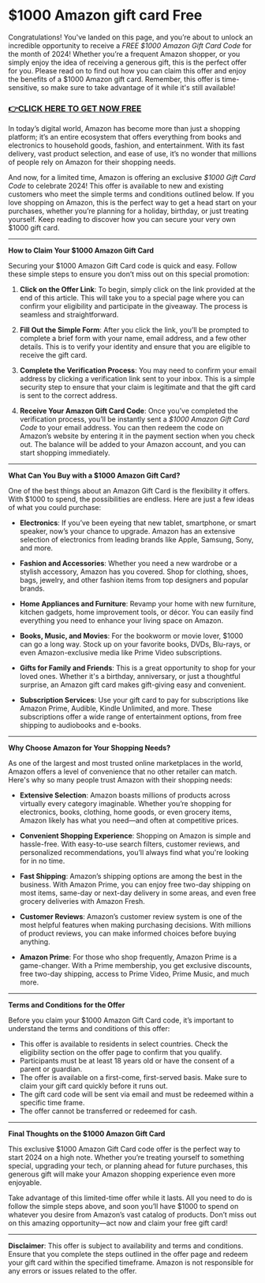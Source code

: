 # $1000 Amazon gift card Free

Congratulations! You've landed on this page, and you’re about to unlock an incredible opportunity to receive a *FREE $1000 Amazon Gift Card Code* for the month of 2024! Whether you’re a frequent Amazon shopper, or you simply enjoy the idea of receiving a generous gift, this is the perfect offer for you. Please read on to find out how you can claim this offer and enjoy the benefits of a $1000 Amazon gift card. Remember, this offer is time-sensitive, so make sure to take advantage of it while it's still available!

### [👉CLICK HERE TO GET NOW FREE](https://freeforyou.xyz/amazon/go/codes/)

In today’s digital world, Amazon has become more than just a shopping platform; it’s an entire ecosystem that offers everything from books and electronics to household goods, fashion, and entertainment. With its fast delivery, vast product selection, and ease of use, it’s no wonder that millions of people rely on Amazon for their shopping needs.

And now, for a limited time, Amazon is offering an exclusive *$1000 Gift Card Code* to celebrate 2024! This offer is available to new and existing customers who meet the simple terms and conditions outlined below. If you love shopping on Amazon, this is the perfect way to get a head start on your purchases, whether you’re planning for a holiday, birthday, or just treating yourself. Keep reading to discover how you can secure your very own $1000 gift card.

---

**How to Claim Your $1000 Amazon Gift Card**

Securing your $1000 Amazon Gift Card code is quick and easy. Follow these simple steps to ensure you don’t miss out on this special promotion:

1. **Click on the Offer Link**: To begin, simply click on the link provided at the end of this article. This will take you to a special page where you can confirm your eligibility and participate in the giveaway. The process is seamless and straightforward.

2. **Fill Out the Simple Form**: After you click the link, you’ll be prompted to complete a brief form with your name, email address, and a few other details. This is to verify your identity and ensure that you are eligible to receive the gift card.

3. **Complete the Verification Process**: You may need to confirm your email address by clicking a verification link sent to your inbox. This is a simple security step to ensure that your claim is legitimate and that the gift card is sent to the correct address.

4. **Receive Your Amazon Gift Card Code**: Once you’ve completed the verification process, you’ll be instantly sent a *$1000 Amazon Gift Card Code* to your email address. You can then redeem the code on Amazon’s website by entering it in the payment section when you check out. The balance will be added to your Amazon account, and you can start shopping immediately.

---

**What Can You Buy with a $1000 Amazon Gift Card?**

One of the best things about an Amazon Gift Card is the flexibility it offers. With $1000 to spend, the possibilities are endless. Here are just a few ideas of what you could purchase:

- **Electronics**: If you’ve been eyeing that new tablet, smartphone, or smart speaker, now’s your chance to upgrade. Amazon has an extensive selection of electronics from leading brands like Apple, Samsung, Sony, and more.
  
- **Fashion and Accessories**: Whether you need a new wardrobe or a stylish accessory, Amazon has you covered. Shop for clothing, shoes, bags, jewelry, and other fashion items from top designers and popular brands.

- **Home Appliances and Furniture**: Revamp your home with new furniture, kitchen gadgets, home improvement tools, or décor. You can easily find everything you need to enhance your living space on Amazon.

- **Books, Music, and Movies**: For the bookworm or movie lover, $1000 can go a long way. Stock up on your favorite books, DVDs, Blu-rays, or even Amazon-exclusive media like Prime Video subscriptions.

- **Gifts for Family and Friends**: This is a great opportunity to shop for your loved ones. Whether it's a birthday, anniversary, or just a thoughtful surprise, an Amazon gift card makes gift-giving easy and convenient.

- **Subscription Services**: Use your gift card to pay for subscriptions like Amazon Prime, Audible, Kindle Unlimited, and more. These subscriptions offer a wide range of entertainment options, from free shipping to audiobooks and e-books.

---

**Why Choose Amazon for Your Shopping Needs?**

As one of the largest and most trusted online marketplaces in the world, Amazon offers a level of convenience that no other retailer can match. Here's why so many people trust Amazon with their shopping needs:

- **Extensive Selection**: Amazon boasts millions of products across virtually every category imaginable. Whether you’re shopping for electronics, books, clothing, home goods, or even grocery items, Amazon likely has what you need—and often at competitive prices.

- **Convenient Shopping Experience**: Shopping on Amazon is simple and hassle-free. With easy-to-use search filters, customer reviews, and personalized recommendations, you’ll always find what you're looking for in no time.

- **Fast Shipping**: Amazon’s shipping options are among the best in the business. With Amazon Prime, you can enjoy free two-day shipping on most items, same-day or next-day delivery in some areas, and even free grocery deliveries with Amazon Fresh.

- **Customer Reviews**: Amazon’s customer review system is one of the most helpful features when making purchasing decisions. With millions of product reviews, you can make informed choices before buying anything.

- **Amazon Prime**: For those who shop frequently, Amazon Prime is a game-changer. With a Prime membership, you get exclusive discounts, free two-day shipping, access to Prime Video, Prime Music, and much more.

---

**Terms and Conditions for the Offer**

Before you claim your $1000 Amazon Gift Card code, it’s important to understand the terms and conditions of this offer:

- This offer is available to residents in select countries. Check the eligibility section on the offer page to confirm that you qualify.
- Participants must be at least 18 years old or have the consent of a parent or guardian.
- The offer is available on a first-come, first-served basis. Make sure to claim your gift card quickly before it runs out.
- The gift card code will be sent via email and must be redeemed within a specific time frame.
- The offer cannot be transferred or redeemed for cash.

---

**Final Thoughts on the $1000 Amazon Gift Card**

This exclusive $1000 Amazon Gift Card code offer is the perfect way to start 2024 on a high note. Whether you’re treating yourself to something special, upgrading your tech, or planning ahead for future purchases, this generous gift will make your Amazon shopping experience even more enjoyable.

Take advantage of this limited-time offer while it lasts. All you need to do is follow the simple steps above, and soon you’ll have $1000 to spend on whatever you desire from Amazon’s vast catalog of products. Don’t miss out on this amazing opportunity—act now and claim your free gift card!

---

**Disclaimer**: This offer is subject to availability and terms and conditions. Ensure that you complete the steps outlined in the offer page and redeem your gift card within the specified timeframe. Amazon is not responsible for any errors or issues related to the offer.
